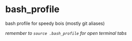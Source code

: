 # bash_profile

bash profile for speedy bois (mostly git aliases)

*remember to `source .bash_profile` for open terminal tabs*
